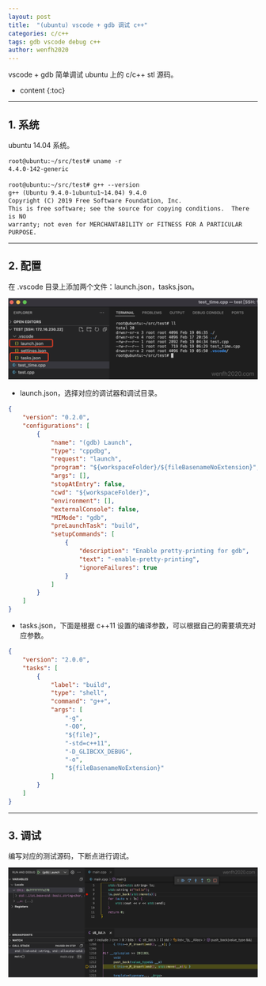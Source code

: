 ```yaml
---
layout: post
title:  "(ubuntu) vscode + gdb 调试 c++"
categories: c/c++
tags: gdb vscode debug c++
author: wenfh2020
---
```


vscode + gdb 简单调试 ubuntu 上的 c/c++ stl 源码。




* content
{:toc}

---

## 1. 系统

ubuntu 14.04 系统。

```shell
root@ubuntu:~/src/test# uname -r
4.4.0-142-generic

root@ubuntu:~/src/test# g++ --version
g++ (Ubuntu 9.4.0-1ubuntu1~14.04) 9.4.0
Copyright (C) 2019 Free Software Foundation, Inc.
This is free software; see the source for copying conditions.  There is NO
warranty; not even for MERCHANTABILITY or FITNESS FOR A PARTICULAR PURPOSE.
```

---

## 2. 配置

在 .vscode 目录上添加两个文件：launch.json，tasks.json。

<div align=center><img src="/images/2022/2022-02-19-22-37-06.png" data-action="zoom"/></div>

* launch.json，选择对应的调试器和调试目录。

```json
{
    "version": "0.2.0",
    "configurations": [
        {
            "name": "(gdb) Launch",
            "type": "cppdbg",
            "request": "launch",
            "program": "${workspaceFolder}/${fileBasenameNoExtension}",
            "args": [],
            "stopAtEntry": false,
            "cwd": "${workspaceFolder}",
            "environment": [],
            "externalConsole": false,
            "MIMode": "gdb",
            "preLaunchTask": "build",
            "setupCommands": [
                {
                    "description": "Enable pretty-printing for gdb",
                    "text": "-enable-pretty-printing",
                    "ignoreFailures": true
                }
            ]
        }
    ]
}
```

* tasks.json，下面是根据 c++11 设置的编译参数，可以根据自己的需要填充对应参数。

```json
{
    "version": "2.0.0",
    "tasks": [
        {
            "label": "build",
            "type": "shell",
            "command": "g++",
            "args": [
                "-g",
                "-O0",
                "${file}",
                "-std=c++11",
                "-D_GLIBCXX_DEBUG",
                "-o",
                "${fileBasenameNoExtension}"
            ]
        }
    ]
}
```

---

## 3. 调试

编写对应的测试源码，下断点进行调试。

<div align=center><img src="/images/2022/2022-02-19-22-44-07.png" data-action="zoom"/></div>
